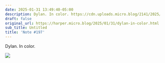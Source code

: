 ```yaml
---
date: 2025-01-31 13:49:40-05:00
description: Dylan. In color. https://cdn.uploads.micro.blog/2141/2025/6210e3a672fc4bbe831aa74271750c99.jpg
draft: false
original_url: https://harper.micro.blog/2025/01/31/dylan-in-color.html
sub_title: Untitled
title: 'Note #197'
---
```


Dylan. In color.

![](https://cdn.uploads.micro.blog/2141/2025/6210e3a672fc4bbe831aa74271750c99.jpg)